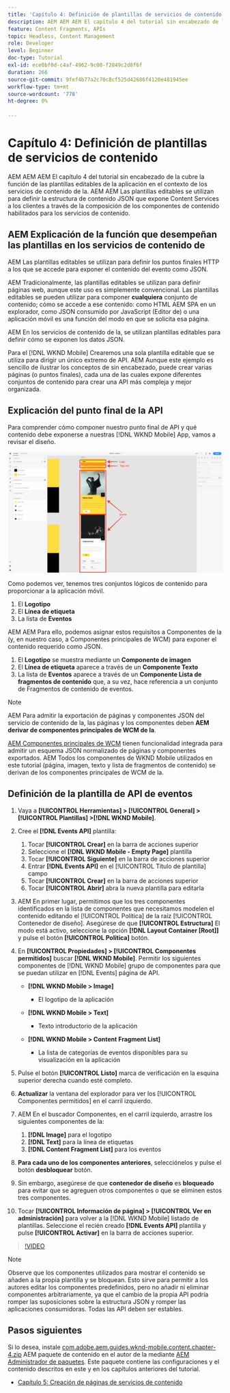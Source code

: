 ```yaml
---
title: 'Capítulo 4: Definición de plantillas de servicios de contenido: servicios de contenido'
description: AEM AEM AEM El capítulo 4 del tutorial sin encabezado de la cubre la función de las plantillas editables de la aplicación en el contexto de los servicios de contenido de la. AEM Las plantillas editables se utilizan para definir la estructura de contenido JSON que, en última instancia, exponen los servicios de contenido.
feature: Content Fragments, APIs
topic: Headless, Content Management
role: Developer
level: Beginner
doc-type: Tutorial
exl-id: ece0bf0d-c4af-4962-9c00-f2849c2d8f6f
duration: 266
source-git-commit: 9fef4b77a2c70c8cf525d42686f4120e481945ee
workflow-type: tm+mt
source-wordcount: '778'
ht-degree: 0%

---
```


# Capítulo 4: Definición de plantillas de servicios de contenido

AEM AEM AEM El capítulo 4 del tutorial sin encabezado de la cubre la función de las plantillas editables de la aplicación en el contexto de los servicios de contenido de la. AEM AEM Las plantillas editables se utilizan para definir la estructura de contenido JSON que expone Content Services a los clientes a través de la composición de los componentes de contenido habilitados para los servicios de contenido.

## AEM Explicación de la función que desempeñan las plantillas en los servicios de contenido de

AEM Las plantillas editables se utilizan para definir los puntos finales HTTP a los que se accede para exponer el contenido del evento como JSON.

AEM Tradicionalmente, las plantillas editables se utilizan para definir páginas web, aunque este uso es simplemente convencional. Las plantillas editables se pueden utilizar para componer **cualquiera** conjunto de contenido; cómo se accede a ese contenido: como HTML AEM SPA en un explorador, como JSON consumido por JavaScript (Editor de) o una aplicación móvil es una función del modo en que se solicita esa página.

AEM En los servicios de contenido de la, se utilizan plantillas editables para definir cómo se exponen los datos JSON.

Para el [!DNL WKND Mobile] Crearemos una sola plantilla editable que se utiliza para dirigir un único extremo de API. AEM Aunque este ejemplo es sencillo de ilustrar los conceptos de sin encabezado, puede crear varias páginas (o puntos finales), cada una de las cuales expone diferentes conjuntos de contenido para crear una API más compleja y mejor organizada.

## Explicación del punto final de la API

Para comprender cómo componer nuestro punto final de API y qué contenido debe exponerse a nuestras [!DNL WKND Mobile] App, vamos a revisar el diseño.

![Descomposición de página de API de eventos](./assets/chapter-4/design-to-component-mapping.png)

Como podemos ver, tenemos tres conjuntos lógicos de contenido para proporcionar a la aplicación móvil.

1. El **Logotipo**
2. El **Línea de etiqueta**
3. La lista de **Eventos**

AEM AEM Para ello, podemos asignar estos requisitos a Componentes de la (y, en nuestro caso, a Componentes principales de WCM) para exponer el contenido requerido como JSON.

1. El **Logotipo** se muestra mediante un **Componente de imagen**
2. El **Línea de etiqueta** aparece a través de un **Componente Texto**
3. La lista de **Eventos** aparece a través de un **Componente Lista de fragmentos de contenido** que, a su vez, hace referencia a un conjunto de Fragmentos de contenido de eventos.

>[!NOTE]
>
>AEM Para admitir la exportación de páginas y componentes JSON del servicio de contenido de la, las páginas y los componentes deben **AEM derivar de componentes principales de WCM de la**.
>
>[AEM Componentes principales de WCM](https://github.com/Adobe-Marketing-Cloud/aem-core-wcm-components) tienen funcionalidad integrada para admitir un esquema JSON normalizado de páginas y componentes exportados. AEM Todos los componentes de WKND Mobile utilizados en este tutorial (página, imagen, texto y lista de fragmentos de contenido) se derivan de los componentes principales de WCM de la.

## Definición de la plantilla de API de eventos

1. Vaya a **[!UICONTROL Herramientas] > [!UICONTROL General] > [!UICONTROL Plantillas] >[!DNL WKND Mobile]**.

1. Cree el **[!DNL Events API]** plantilla:

   1. Tocar **[!UICONTROL Crear]** en la barra de acciones superior
   1. Seleccione el **[!DNL WKND Mobile - Empty Page]** plantilla
   1. Tocar **[!UICONTROL Siguiente]** en la barra de acciones superior
   1. Entrar **[!DNL Events API]** en el [!UICONTROL Título de plantilla] campo
   1. Tocar **[!UICONTROL Crear]** en la barra de acciones superior
   1. Tocar **[!UICONTROL Abrir]** abra la nueva plantilla para editarla

1. AEM En primer lugar, permitimos que los tres componentes identificados en la lista de componentes que necesitamos modelen el contenido editando el [!UICONTROL Política] de la raíz [!UICONTROL Contenedor de diseño]. Asegúrese de que **[!UICONTROL Estructura]** El modo está activo, seleccione la opción **[!DNL Layout Container \[Root\]]** y pulse el botón **[!UICONTROL Política]** botón.
1. En **[!UICONTROL Propiedades] > [!UICONTROL Componentes permitidos]** buscar **[!DNL WKND Mobile]**. Permitir los siguientes componentes de [!DNL WKND Mobile] grupo de componentes para que se puedan utilizar en [!DNL Events] página de API.

   * **[!DNL WKND Mobile > Image]**

      * El logotipo de la aplicación

   * **[!DNL WKND Mobile > Text]**

      * Texto introductorio de la aplicación

   * **[!DNL WKND Mobile > Content Fragment List]**

      * La lista de categorías de eventos disponibles para su visualización en la aplicación

1. Pulse el botón **[!UICONTROL Listo]** marca de verificación en la esquina superior derecha cuando esté completo.
1. **Actualizar** la ventana del explorador para ver los [!UICONTROL Componentes permitidos] en el carril izquierdo.
1. AEM En el buscador Componentes, en el carril izquierdo, arrastre los siguientes componentes de la:
   1. **[!DNL Image]** para el logotipo
   2. **[!DNL Text]** para la línea de etiquetas
   3. **[!DNL Content Fragment List]** para los eventos
1. **Para cada uno de los componentes anteriores**, selecciónelos y pulse el botón **desbloquear** botón.
1. Sin embargo, asegúrese de que **contenedor de diseño** es **bloqueado** para evitar que se agreguen otros componentes o que se eliminen estos tres componentes.
1. Tocar **[!UICONTROL Información de página] > [!UICONTROL Ver en administración]** para volver a la [!DNL WKND Mobile] listado de plantillas. Seleccione el recién creado **[!DNL Events API]** plantilla y pulse **[!UICONTROL Activar]** en la barra de acciones superior.

>[!VIDEO](https://video.tv.adobe.com/v/28342?quality=12&learn=on)

>[!NOTE]
>
> Observe que los componentes utilizados para mostrar el contenido se añaden a la propia plantilla y se bloquean. Esto sirve para permitir a los autores editar los componentes predefinidos, pero no añadir ni eliminar componentes arbitrariamente, ya que el cambio de la propia API podría romper las suposiciones sobre la estructura JSON y romper las aplicaciones consumidoras. Todas las API deben ser estables.

## Pasos siguientes

Si lo desea, instale [com.adobe.aem.guides.wknd-mobile.content.chapter-4.zip](https://github.com/adobe/aem-guides-wknd-mobile/releases/latest) AEM paquete de contenido en el autor de la mediante [AEM Administrador de paquetes](http://localhost:4502/crx/packmgr/index.jsp). Este paquete contiene las configuraciones y el contenido descritos en este y en los capítulos anteriores del tutorial.

* [Capítulo 5: Creación de páginas de servicios de contenido](./chapter-5.md)
